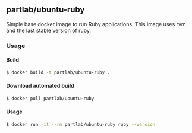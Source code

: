 ## partlab/ubuntu-ruby

Simple base docker image to run Ruby applications.
This image uses rvm and the last stable version of ruby.

### Usage

#### Build

```bash
$ docker build -t partlab/ubuntu-ruby .
```

#### Download automated build

```bash
$ docker pull partlab/ubuntu-ruby
```

#### Usage

```bash
$ docker run -it --rm partlab/ubuntu-ruby ruby --version
```
